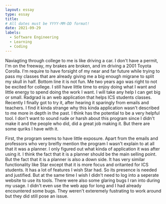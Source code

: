 ```yaml
---
layout: essay
type: essay
title: 
# All dates must be YYYY-MM-DD format!
date: 2021-09-29
labels:
  - Software Engineering
  - Learning
  - Coding
---
```


Naviagting through college to me is like driving a car. I don't have a permit, I'm on the freeway, my brakes are broken, and im driving a 2001 Toyota Corolla. I'm 
require to have forsight of my near and far future while trying to pass my classes that are already giving me a big enough migrane to split my skull in half. Bottom line
it is not fun. Me two years ago was right to not be excited for college. I still have little time to enjoy doing what I want and little energy to spend doing the work I
want. I will take any help I can get big or small. Radgrad is an web application that helps ICS students classes. Recently I finally got to try it, after hearing it 
sparingly from emails and teachers. I find it kinda strange why this kinda application wasn't described to me more in depth in the past. I think has the potential to be
a very helpful tool. I don't want to sound rude or harsh about this program since I didn't make it and the people who did, did a great job making it. But there are some
quriks I have with it. 

First, the program seems to have little exposure. Apart from the emails and professors who very breifly mention the program I wasn't explain to at all that it was a 
planner. I only figured out what kinda of application it was after using it. I think the fact that it is a planner should be the main selling point. But the fact that
it is a planner is also a down side. It has very similar functionality like Star except that it is more focus and oritanted for ICS students. It has a lot of features
I wish Star had. So its presence is needed and justified. But at the same time I wish I didn't need to log into a seperate website to use its tools. There were also some
glaring bugs I ran into during my usage. I didn't even use the web app for long and I had already encountered some bugs. They weren't exteremely fustrating to work 
around but they did still pose an issue.
